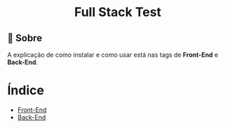 <h1 align="center">
    Full Stack Test
</h1>


<a id="sobre"></a>
## :bookmark: Sobre 

 A explicação de como instalar e como usar está nas tags de <b>Front-End</b> e <b>Back-End</b>.


# Índice
- [Front-End](https://github.com/Claudio-code/blog-noticias/tree/development/frontend)
- [Back-End](https://github.com/Claudio-code/blog-noticias/tree/development/backEnd)

